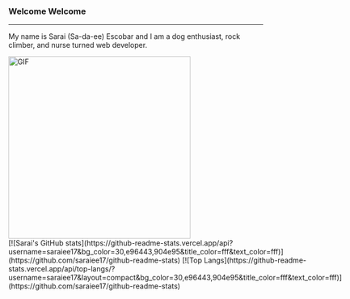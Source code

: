 ### Welcome Welcome 

----------------------------------------------------------------------------------------------------------------------------------

My name is Sarai (Sa-da-ee) Escobar and I am a dog enthusiast, rock climber, and nurse turned web developer.




<img  src="https://user-images.githubusercontent.com/104605078/223020940-bfb50526-ce30-4dde-94bc-9a1c880984b7.gif" alt="GIF" width="360px"/>

<div style="display: flex; flex-direction: row;">
[![Sarai's GitHub stats](https://github-readme-stats.vercel.app/api?username=saraiee17&bg_color=30,e96443,904e95&title_color=fff&text_color=fff)](https://github.com/saraiee17/github-readme-stats)
[![Top Langs](https://github-readme-stats.vercel.app/api/top-langs/?username=saraiee17&layout=compact&bg_color=30,e96443,904e95&title_color=fff&text_color=fff)](https://github.com/saraiee17/github-readme-stats)
</div>

<!-- <div style="display: flex; flex-direction: row;">
 <img class="img" src="https://github-readme-stats.vercel.app/api?username=saraiee17&bg_color=30,e96443,904e95&title_color=fff&text_color=fff)" />
 <img class="img" src="https://github-readme-stats.vercel.app/api/top-langs/?username=saraiee17&layout=compact&bg_color=30,e96443,904e95&title_color=fff&text_color=fff" />
</div>
 -->
